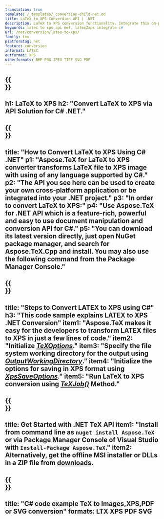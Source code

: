 ```yaml
---
translation: true
template: /_templates/_conversion-child-net.md
title: LaTeX to XPS Converdion API | .NET
description: LaTeX to XPS conversion functionality. Integrate this on-premise .NET library into your project or use cross-platform applications to convert LaTeX to XPS.
keywords: latex to xps api net, latex2xps integrate c#
url: /net/conversion/latex-to-xps/
family: tex
platformtag: net
feature: conversion
informat: LATEX
outformat: XPS
otherformats: BMP PNG JPEG TIFF SVG PDF
---
```


{{<section banner>}}
---
h1: LaTeX to XPS
h2: "Convert LaTeX to XPS via API Solution for C# .NET."
---

{{<section overview>}}
---
title: "How to Convert LaTeX to XPS Using C# .NET"
p1: "Aspose.TeX for LaTeX to XPS converter transforms LaTeX file to XPS image with using of any language supported by C#."
p2: "The API you see here can be used to create your own cross-platform application or be integrated into your .NET project."
p3: "In order to convert LaTeX to XPS:"
p4: "Use Aspose.TeX for .NET API which is a feature-rich, powerful and easy to use document manipulation and conversion API for C#."
p5: "You can download its latest version directly, just open NuGet package manager, and search for Aspose.TeX.Cpp and install. You may also use the following command from the Package Manager Console."
---

{{<section feature1>}}
---
title: "Steps to Convert LATEX to XPS using C#"
h3: "This code sample explains LATEX to XPS .NET Conversion"
item1: "Aspose.TeX makes it easy for the developers to transform LATEX files to XPS in just a few lines of code."
item2: "Initialize [*TeXOptions*](https://reference.aspose.com/tex/net/aspose.tex/texoptions/)."
item3: "Specify the file system working directory for the output using [*OutputWorkingDirectory*](https://reference.aspose.com/tex/net/aspose.tex/texoptions/outputworkingdirectory/)."
item4: "Initialize the options for saving in XPS format using [*XpsSaveOptions*](https://reference.aspose.com/tex/net/aspose.tex.presentation.image/xpssaveoptions/)."
item5: "Run LaTeX to XPS conversion using [*TeXJob()*](https://reference.aspose.com/tex/net/aspose.tex/texjob/) Method."
---

{{<section feature2>}}
---
title: Get Started with .NET TeX API
item1: "Install from command line as ```nuget install Aspose.TeX``` or via Package Manager Console of Visual Studio with ```Install-Package Aspose.TeX```."
item2: Alternatively, get the offline MSI installer or DLLs in a ZIP file from [downloads](https://releases.aspose.com/tex/net).
---

{{<section widget>}}
---
title: "C# code example TeX to Images,XPS,PDF or SVG conversion"
formats: LTX XPS PDF SVG
---